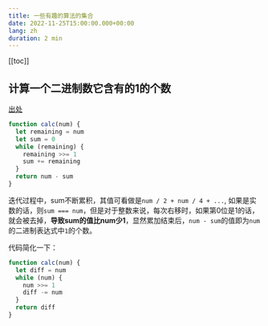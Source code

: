 ```yaml
---
title: 一些有趣的算法的集合
date: 2022-11-25T15:00:00.000+00:00
lang: zh
duration: 2 min
---
```


[[toc]]

## 计算一个二进制数它含有的1的个数

[出处](http://www.robalni.org/posts/20220428-counting-set-bits-in-an-interesting-way.txt)

```js
function calc(num) {
  let remaining = num
  let sum = 0
  while (remaining) {
    remaining >>= 1
    sum += remaining
  }
  return num - sum
}
```

迭代过程中，sum不断累积，其值可看做是`num / 2 + num / 4 + ...`, 如果是实数的话，则`sum === num`，但是对于整数来说，每次右移时，如果第0位是1的话，就会被去掉，**导致sum的值比num少1**，显然累加结束后，`num - sum`的值即为`num`的二进制表达式中`1`的个数。

代码简化一下：

```js
function calc(num) {
  let diff = num
  while (num) {
    num >>= 1
    diff -= num
  }
  return diff
}
```